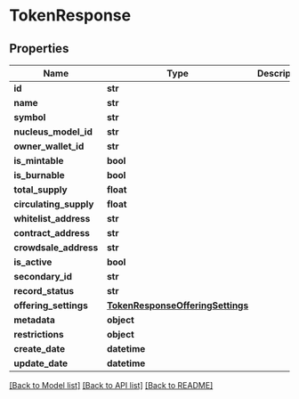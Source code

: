 # TokenResponse

## Properties
Name | Type | Description | Notes
------------ | ------------- | ------------- | -------------
**id** | **str** |  | [optional] 
**name** | **str** |  | [optional] 
**symbol** | **str** |  | [optional] 
**nucleus_model_id** | **str** |  | [optional] 
**owner_wallet_id** | **str** |  | [optional] 
**is_mintable** | **bool** |  | [optional] 
**is_burnable** | **bool** |  | [optional] 
**total_supply** | **float** |  | [optional] 
**circulating_supply** | **float** |  | [optional] 
**whitelist_address** | **str** |  | [optional] 
**contract_address** | **str** |  | [optional] 
**crowdsale_address** | **str** |  | [optional] 
**is_active** | **bool** |  | [optional] 
**secondary_id** | **str** |  | [optional] 
**record_status** | **str** |  | [optional] 
**offering_settings** | [**TokenResponseOfferingSettings**](TokenResponseOfferingSettings.md) |  | [optional] 
**metadata** | **object** |  | [optional] 
**restrictions** | **object** |  | [optional] 
**create_date** | **datetime** |  | [optional] 
**update_date** | **datetime** |  | [optional] 

[[Back to Model list]](../README.md#documentation-for-models) [[Back to API list]](../README.md#documentation-for-api-endpoints) [[Back to README]](../README.md)


